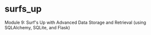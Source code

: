 # surfs_up
 Module 9: Surf's Up with Advanced Data Storage and Retrieval (using SQLAlchemy, SQLite, and Flask)
